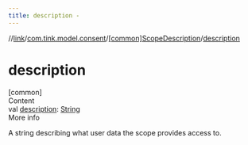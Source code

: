 ```yaml
---
title: description -
---
```

//[link](../../index.md)/[com.tink.model.consent](../index.md)/[[common]ScopeDescription](index.md)/[description](description.md)



# description  
[common]  
Content  
val [description](description.md): [String](https://kotlinlang.org/api/latest/jvm/stdlib/kotlin/-string/index.html)  
More info  


A string describing what user data the scope provides access to.

  



